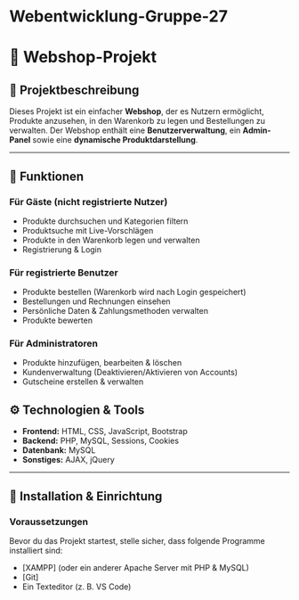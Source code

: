 # Webentwicklung-Gruppe-27

# 🛒 Webshop-Projekt  

## 📌 Projektbeschreibung  
Dieses Projekt ist ein einfacher **Webshop**, der es Nutzern ermöglicht, Produkte anzusehen, in den Warenkorb zu legen und Bestellungen zu verwalten. Der Webshop enthält eine **Benutzerverwaltung**, ein **Admin-Panel** sowie eine **dynamische Produktdarstellung**.  

-------------------------------------------------------------------------------------------------------------------------------------------------------------------------------------------------------------------------------

## 🚀 Funktionen  
###  **Für Gäste (nicht registrierte Nutzer)**
- Produkte durchsuchen und Kategorien filtern  
- Produktsuche mit Live-Vorschlägen  
- Produkte in den Warenkorb legen und verwalten  
- Registrierung & Login  

###  **Für registrierte Benutzer**
- Produkte bestellen (Warenkorb wird nach Login gespeichert)  
- Bestellungen und Rechnungen einsehen  
- Persönliche Daten & Zahlungsmethoden verwalten  
- Produkte bewerten  

###  **Für Administratoren**
- Produkte hinzufügen, bearbeiten & löschen  
- Kundenverwaltung (Deaktivieren/Aktivieren von Accounts)  
- Gutscheine erstellen & verwalten  

## ⚙️ Technologien & Tools  
- **Frontend:** HTML, CSS, JavaScript, Bootstrap  
- **Backend:** PHP, MySQL, Sessions, Cookies  
- **Datenbank:** MySQL  
- **Sonstiges:** AJAX, jQuery  

-------------------------------------------------------------------------------------------------------------------------------------------------------------------------------------------------------------------------------

## 🔧 Installation & Einrichtung  

### **Voraussetzungen**  
Bevor du das Projekt startest, stelle sicher, dass folgende Programme installiert sind:  
- [XAMPP] (oder ein anderer Apache Server mit PHP & MySQL)  
- [Git]
- Ein Texteditor (z. B. VS Code)  
